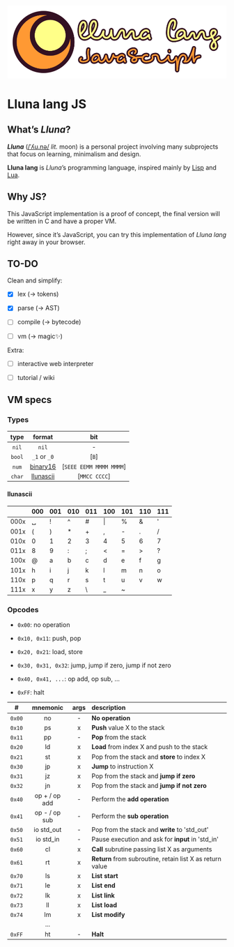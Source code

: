 ![logo](logo.svg)

# Lluna lang JS

## What’s _Lluna_?

**_Lluna_** ([/ˈʎu.nə/](https://en.wiktionary.org/wiki/lluna) _lit._ moon) is a personal project involving many subprojects that focus on learning, minimalism and design.

**Lluna lang** is _Lluna_’s programming language, inspired mainly by [Lisp](<https://en.wikipedia.org/wiki/Lisp_(programming_language)>) and [Lua](<https://en.wikipedia.org/wiki/Lua_(programming_language)>).

## Why JS?

This JavaScript implementation is a proof of concept, the final version will be written in C and have a proper VM.

However, since it’s JavaScript, you can try this implementation of _Lluna lang_ right away in your browser.

## TO-DO

Clean and simplify:

-   [x] lex (→ tokens)

-   [x] parse (→ AST)

-   [ ] compile (→ bytecode)

-   [ ] vm (→ magic✨)

Extra:

-   [ ] interactive web interpreter

-   [ ] tutorial / wiki

## VM specs

### Types

|  type  |                                     format                                     |           bit           |
| :----: | :----------------------------------------------------------------------------: | :---------------------: |
| `nil`  |                                     `nil`                                      |            -            |
| `bool` |                                  `_1` or `_0`                                  |          [`B`]          |
| `num`  | [binary16](https://en.wikipedia.org/wiki/Half-precision_floating-point_format) | [`SEEE EEMM MMMM MMMM`] |
| `char` |                            [llunascii](#llunascii)                             |      [`MMCC CCCC`]      |

#### llunascii

|      | 000 | 001 | 010 | 011 | 100 | 101 | 110 | 111 |
| ---- | --- | --- | --- | --- | --- | --- | --- | --- |
| 000x | ␣   | !   | ^   | #   | \|  | %   | &   | '   |
| 001x | (   | )   | \*  | +   | ,   | -   | .   | /   |
| 010x | 0   | 1   | 2   | 3   | 4   | 5   | 6   | 7   |
| 011x | 8   | 9   | :   | ;   | <   | =   | >   | ?   |
| 100x | @   | a   | b   | c   | d   | e   | f   | g   |
| 101x | h   | i   | j   | k   | l   | m   | n   | o   |
| 110x | p   | q   | r   | s   | t   | u   | v   | w   |
| 111x | x   | y   | z   | \\  | \_  | ~   |     |     |

### Opcodes

-   `0x00`: no operation

-   `0x10, 0x11`: push, pop

-   `0x20, 0x21`: load, store

-   `0x30, 0x31, 0x32`: jump, jump if zero, jump if not zero

-   `0x40, 0x41, ...`: op add, op sub, ...

-   `0xFF`: halt

|   #    |   mnemonic    | args | description                                               |
| :----: | :-----------: | :--: | :-------------------------------------------------------- |
| `0x00` |      no       |  -   | **No operation**                                          |
| `0x10` |      ps       |  x   | **Push** value X to the stack                             |
| `0x11` |      pp       |  -   | **Pop** from the stack                                    |
| `0x20` |      ld       |  x   | **Load** from index X and push to the stack               |
| `0x21` |      st       |  x   | Pop from the stack and **store** to index X               |
| `0x30` |      jp       |  x   | **Jump** to instruction X                                 |
| `0x31` |      jz       |  x   | Pop from the stack and **jump if zero**                   |
| `0x32` |      jn       |  x   | Pop from the stack and **jump if not zero**               |
| `0x40` | op + / op add |  -   | Perform the **add operation**                             |
| `0x41` | op - / op sub |  -   | Perform the **sub operation**                             |
| `0x50` |  io std_out   |  -   | Pop from the stack and **write** to 'std_out'             |
| `0x51` |   io std_in   |  -   | Pause execution and ask for **input** in 'std_in'         |
| `0x60` |      cl       |  x   | **Call** subrutine passing list X as arguments            |
| `0x61` |      rt       |  x   | **Return** from subroutine, retain list X as return value |
| `0x70` |      ls       |  x   | **List start**                                            |
| `0x71` |      le       |  x   | **List end**                                              |
| `0x72` |      lk       |  x   | **List link**                                             |
| `0x73` |      ll       |  x   | **List load**                                             |
| `0x74` |      lm       |  x   | **List modify**                                           |
|        |      ...      |      |                                                           |
| `0xFF` |      ht       |  -   | **Halt**                                                  |
